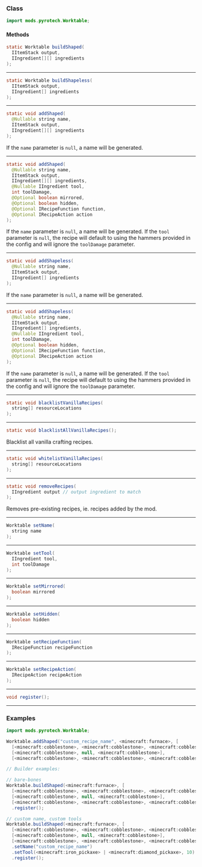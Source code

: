 
### Class

```java
import mods.pyrotech.Worktable;
```

#### Methods

```java
static Worktable buildShaped(
  IItemStack output,         
  IIngredient[][] ingredients
);
```


---


```java
static Worktable buildShapeless(
  IItemStack output,       
  IIngredient[] ingredients
);
```


---


```java
static void addShaped(
  @Nullable string name,     
  IItemStack output,         
  IIngredient[][] ingredients
);
```

If the `name` parameter is `null`, a name will be generated.

---


```java
static void addShaped(
  @Nullable string name,             
  IItemStack output,                 
  IIngredient[][] ingredients,       
  @Nullable IIngredient tool,        
  int toolDamage,                    
  @Optional boolean mirrored,        
  @Optional boolean hidden,          
  @Optional IRecipeFunction function,
  @Optional IRecipeAction action     
);
```

If the `name` parameter is `null`, a name will be generated.
If the `tool` parameter is `null`, the recipe will default to using
the hammers provided in the config and will ignore the `toolDamage`
parameter.

---


```java
static void addShapeless(
  @Nullable string name,   
  IItemStack output,       
  IIngredient[] ingredients
);
```

If the `name` parameter is `null`, a name will be generated.

---


```java
static void addShapeless(
  @Nullable string name,             
  IItemStack output,                 
  IIngredient[] ingredients,         
  @Nullable IIngredient tool,        
  int toolDamage,                    
  @Optional boolean hidden,          
  @Optional IRecipeFunction function,
  @Optional IRecipeAction action     
);
```

If the `name` parameter is `null`, a name will be generated.
If the `tool` parameter is `null`, the recipe will default to using
the hammers provided in the config and will ignore the `toolDamage`
parameter.

---


```java
static void blacklistVanillaRecipes(
  string[] resourceLocations
);
```


---


```java
static void blacklistAllVanillaRecipes();
```

Blacklist all vanilla crafting recipes.

---


```java
static void whitelistVanillaRecipes(
  string[] resourceLocations
);
```


---


```java
static void removeRecipes(
  IIngredient output // output ingredient to match
);
```

Removes pre-existing recipes, ie. recipes added by the mod.

---

```java
Worktable setName(
  string name
);
```


---


```java
Worktable setTool(
  IIngredient tool,
  int toolDamage   
);
```


---


```java
Worktable setMirrored(
  boolean mirrored
);
```


---


```java
Worktable setHidden(
  boolean hidden
);
```


---


```java
Worktable setRecipeFunction(
  IRecipeFunction recipeFunction
);
```


---


```java
Worktable setRecipeAction(
  IRecipeAction recipeAction
);
```


---


```java
void register();
```


---


### Examples

```java
import mods.pyrotech.Worktable;

Worktable.addShaped("custom_recipe_name", <minecraft:furnace>, [
  [<minecraft:cobblestone>, <minecraft:cobblestone>, <minecraft:cobblestone>],
  [<minecraft:cobblestone>, null, <minecraft:cobblestone>],
  [<minecraft:cobblestone>, <minecraft:cobblestone>, <minecraft:cobblestone>]]);

// Builder examples:

// bare-bones
Worktable.buildShaped(<minecraft:furnace>, [
  [<minecraft:cobblestone>, <minecraft:cobblestone>, <minecraft:cobblestone>],
  [<minecraft:cobblestone>, null, <minecraft:cobblestone>],
  [<minecraft:cobblestone>, <minecraft:cobblestone>, <minecraft:cobblestone>]])
  .register();

// custom name, custom tools
Worktable.buildShaped(<minecraft:furnace>, [
  [<minecraft:cobblestone>, <minecraft:cobblestone>, <minecraft:cobblestone>],
  [<minecraft:cobblestone>, null, <minecraft:cobblestone>],
  [<minecraft:cobblestone>, <minecraft:cobblestone>, <minecraft:cobblestone>]])
  .setName("custom_recipe_name")
  .setTool(<minecraft:iron_pickaxe> | <minecraft:diamond_pickaxe>, 10)
  .register();
```
